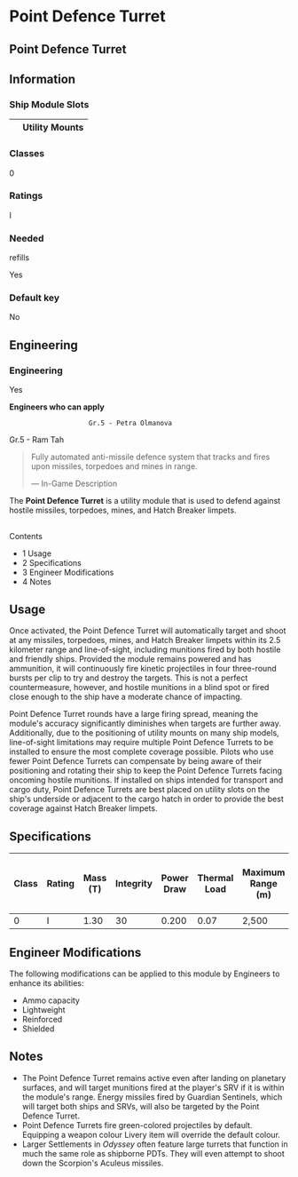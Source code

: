 # Point Defence Turret
## **Point Defence Turret**

		

## Information

### Ship Module Slots
|  | Utility Mounts |
| --- | --- |

### Classes

0

### Ratings

I

### Needed
refills

Yes

### Default key

No

## Engineering

###  Engineering

Yes

**Engineers who can apply**

						Gr.5 - Petra Olmanova
Gr.5 - Ram Tah

> 
> 
> Fully automated anti-missile defence system that tracks and fires upon missiles, torpedoes and mines in range.
> 
> 
> — In-Game Description
> 

The **Point Defence Turret** is a utility module that is used to defend against hostile missiles, torpedoes, mines, and Hatch Breaker limpets.

## 

Contents

- 1 Usage
- 2 Specifications
- 3 Engineer Modifications
- 4 Notes

## Usage

Once activated, the Point Defence Turret will automatically target and shoot at any missiles, torpedoes, mines, and Hatch Breaker limpets within its 2.5 kilometer range and line-of-sight, including munitions fired by both hostile and friendly ships. Provided the module remains powered and has ammunition, it will continuously fire kinetic projectiles in four three-round bursts per clip to try and destroy the targets. This is not a perfect countermeasure, however, and hostile munitions in a blind spot or fired close enough to the ship have a moderate chance of impacting.

Point Defence Turret rounds have a large firing spread, meaning the module's accuracy significantly diminishes when targets are further away. Additionally, due to the positioning of utility mounts on many ship models, line-of-sight limitations may require multiple Point Defence Turrets to be installed to ensure the most complete coverage possible. Pilots who use fewer Point Defence Turrets can compensate by being aware of their positioning and rotating their ship to keep the Point Defence Turrets facing oncoming hostile munitions. If installed on ships intended for transport and cargo duty, Point Defence Turrets are best placed on utility slots on the ship's underside or adjacent to the cargo hatch in order to provide the best coverage against Hatch Breaker limpets. 

## Specifications

| Class | Rating | Mass (T) | Integrity | Power Draw | Thermal Load | Maximum Range (m) | Burst Interval (s) | Burst Rate of Fire (/s) | Ammo Clip Size | Ammo Maximum | Value (CR) |
| --- | --- | --- | --- | --- | --- | --- | --- | --- | --- | --- | --- |
| 0 | I | 1.30 | 30 | 0.200 | 0.07 | 2,500 | 0.2 | 15 | 12 | 10,000 | 18,546 |

## Engineer Modifications

The following modifications can be applied to this module by Engineers to enhance its abilities:

- Ammo capacity
- Lightweight
- Reinforced
- Shielded

## Notes

- The Point Defence Turret remains active even after landing on planetary surfaces, and will target munitions fired at the player's SRV if it is within the module's range. Energy missiles fired by Guardian Sentinels, which will target both ships and SRVs, will also be targeted by the Point Defence Turret.
- Point Defence Turrets fire green-colored projectiles by default. Equipping a weapon colour Livery item will override the default colour.
- Larger Settlements in *Odyssey* often feature large turrets that function in much the same role as shipborne PDTs. They will even attempt to shoot down the Scorpion's Aculeus missiles.